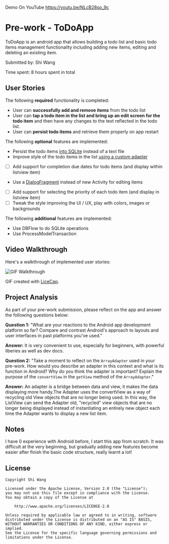 
Demo On YouTube
https://youtu.be/NLcB28so_9c


# Pre-work - ToDoApp

ToDoApp is an android app that allows building a todo list and basic todo items management functionality including adding new items, editing and deleting an existing item.

Submitted by: Shi Wang

Time spent: 8 hours spent in total

## User Stories

The following **required** functionality is completed:

*  User can **successfully add and remove items** from the todo list
*  User can **tap a todo item in the list and bring up an edit screen for the todo item** and then have any changes to the text reflected in the todo list.
*  User can **persist todo items** and retrieve them properly on app restart

The following **optional** features are implemented:

*  Persist the todo items [into SQLite](http://guides.codepath.com/android/Persisting-Data-to-the-Device#sqlite) instead of a text file
*  Improve style of the todo items in the list [using a custom adapter](http://guides.codepath.com/android/Using-an-ArrayAdapter-with-ListView)
* [ ] Add support for completion due dates for todo items (and display within listview item)
*  Use a [DialogFragment](http://guides.codepath.com/android/Using-DialogFragment) instead of new Activity for editing items
* [ ] Add support for selecting the priority of each todo item (and display in listview item)
* [ ] Tweak the style improving the UI / UX, play with colors, images or backgrounds

The following **additional** features are implemented:

* Use DBFlow to do SQLite operations
* Use ProcessModelTransaction

## Video Walkthrough

Here's a walkthrough of implemented user stories:

<img src='http://i.imgur.com/HpNQuqY.gifv' title='GIF Walkthrough' width='' alt='GIF Walkthrough' />

GIF created with [LiceCap](http://www.cockos.com/licecap/).

## Project Analysis

As part of your pre-work submission, please reflect on the app and answer the following questions below:

**Question 1:** "What are your reactions to the Android app development platform so far? Compare and contrast Android's approach to layouts and user interfaces in past platforms you've used."

**Answer:** It is very convenient to use, especially for beginners, with powerful liberies as well as dev docs.

**Question 2:** "Take a moment to reflect on the `ArrayAdapter` used in your pre-work. How would you describe an adapter in this context and what is its function in Android? Why do you think the adapter is important? Explain the purpose of the `convertView` in the `getView` method of the `ArrayAdapter`."

**Answer:** An adapter is a bridge between data and view, it makes the data displaying more handy.The Adapter uses the convertView as a way of recycling old View objects that are no longer being used. In this way, the ListView can send the Adapter old, "recycled" view objects that are no longer being displayed instead of instantiating an entirely new object each time the Adapter wants to display a new list item.

## Notes

I have 0 experience with Android before, I start this app from scratch. It was difficult at the very beginning,
but gradually adding new features become easier after finish the basic code structure, really learnt a lot!

## License

    Copyright Shi Wang

    Licensed under the Apache License, Version 2.0 (the "License");
    you may not use this file except in compliance with the License.
    You may obtain a copy of the License at

        http://www.apache.org/licenses/LICENSE-2.0

    Unless required by applicable law or agreed to in writing, software
    distributed under the License is distributed on an "AS IS" BASIS,
    WITHOUT WARRANTIES OR CONDITIONS OF ANY KIND, either express or implied.
    See the License for the specific language governing permissions and
    limitations under the License.
